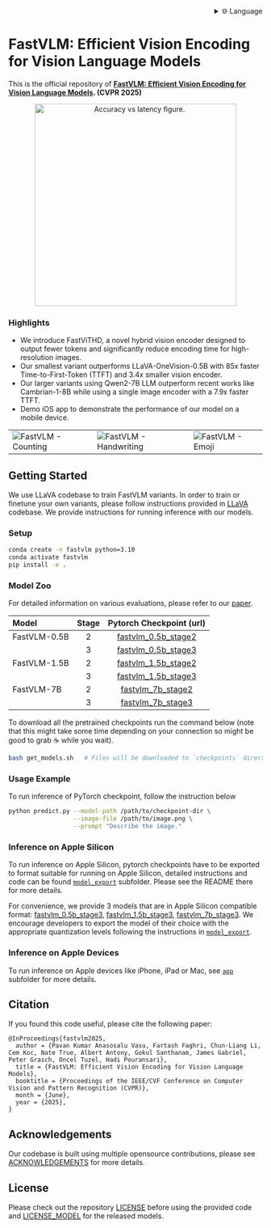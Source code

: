 
<div align="right">
  <details>
    <summary >🌐 Language</summary>
    <div>
      <div align="center">
        <a href="https://openaitx.github.io/view.html?user=apple&project=ml-fastvlm&lang=en">English</a>
        | <a href="https://openaitx.github.io/view.html?user=apple&project=ml-fastvlm&lang=zh-CN">简体中文</a>
        | <a href="https://openaitx.github.io/view.html?user=apple&project=ml-fastvlm&lang=zh-TW">繁體中文</a>
        | <a href="https://openaitx.github.io/view.html?user=apple&project=ml-fastvlm&lang=ja">日本語</a>
        | <a href="https://openaitx.github.io/view.html?user=apple&project=ml-fastvlm&lang=ko">한국어</a>
        | <a href="https://openaitx.github.io/view.html?user=apple&project=ml-fastvlm&lang=hi">हिन्दी</a>
        | <a href="https://openaitx.github.io/view.html?user=apple&project=ml-fastvlm&lang=th">ไทย</a>
        | <a href="https://openaitx.github.io/view.html?user=apple&project=ml-fastvlm&lang=fr">Français</a>
        | <a href="https://openaitx.github.io/view.html?user=apple&project=ml-fastvlm&lang=de">Deutsch</a>
        | <a href="https://openaitx.github.io/view.html?user=apple&project=ml-fastvlm&lang=es">Español</a>
        | <a href="https://openaitx.github.io/view.html?user=apple&project=ml-fastvlm&lang=it">Italiano</a>
        | <a href="https://openaitx.github.io/view.html?user=apple&project=ml-fastvlm&lang=ru">Русский</a>
        | <a href="https://openaitx.github.io/view.html?user=apple&project=ml-fastvlm&lang=pt">Português</a>
        | <a href="https://openaitx.github.io/view.html?user=apple&project=ml-fastvlm&lang=nl">Nederlands</a>
        | <a href="https://openaitx.github.io/view.html?user=apple&project=ml-fastvlm&lang=pl">Polski</a>
        | <a href="https://openaitx.github.io/view.html?user=apple&project=ml-fastvlm&lang=ar">العربية</a>
        | <a href="https://openaitx.github.io/view.html?user=apple&project=ml-fastvlm&lang=fa">فارسی</a>
        | <a href="https://openaitx.github.io/view.html?user=apple&project=ml-fastvlm&lang=tr">Türkçe</a>
        | <a href="https://openaitx.github.io/view.html?user=apple&project=ml-fastvlm&lang=vi">Tiếng Việt</a>
        | <a href="https://openaitx.github.io/view.html?user=apple&project=ml-fastvlm&lang=id">Bahasa Indonesia</a>
      </div>
    </div>
  </details>
</div>

# FastVLM: Efficient Vision Encoding for Vision Language Models

This is the official repository of
**[FastVLM: Efficient Vision Encoding for Vision Language Models](https://www.arxiv.org/abs/2412.13303). (CVPR 2025)**

[//]: # (![FastViTHD Performance]&#40;docs/acc_vs_latency_qwen-2.png&#41;)
<p align="center">
<img src="docs/acc_vs_latency_qwen-2.png" alt="Accuracy vs latency figure." width="400"/>
</p>

### Highlights
* We introduce FastViTHD, a novel hybrid vision encoder designed to output fewer tokens and significantly reduce encoding time for high-resolution images.  
* Our smallest variant outperforms LLaVA-OneVision-0.5B with 85x faster Time-to-First-Token (TTFT) and 3.4x smaller vision encoder.
* Our larger variants using Qwen2-7B LLM outperform recent works like Cambrian-1-8B while using a single image encoder with a 7.9x faster TTFT.
* Demo iOS app to demonstrate the performance of our model on a mobile device.

<table>
<tr>
    <td><img src="docs/fastvlm-counting.gif" alt="FastVLM - Counting"></td>
    <td><img src="docs/fastvlm-handwriting.gif" alt="FastVLM - Handwriting"></td>
    <td><img src="docs/fastvlm-emoji.gif" alt="FastVLM - Emoji"></td>
</tr>
</table>

## Getting Started
We use LLaVA codebase to train FastVLM variants. In order to train or finetune your own variants, 
please follow instructions provided in [LLaVA](https://github.com/haotian-liu/LLaVA) codebase. 
We provide instructions for running inference with our models.   

### Setup
```bash
conda create -n fastvlm python=3.10
conda activate fastvlm
pip install -e .
```

### Model Zoo
For detailed information on various evaluations, please refer to our [paper](https://www.arxiv.org/abs/2412.13303).

| Model        | Stage |                                            Pytorch Checkpoint (url)                                             |
|:-------------|:-----:|:---------------------------------------------------------------------------------------------------------------:|
| FastVLM-0.5B |   2   | [fastvlm_0.5b_stage2](https://ml-site.cdn-apple.com/datasets/fastvlm/llava-fastvithd_0.5b_stage2.zip) |
|              |   3   | [fastvlm_0.5b_stage3](https://ml-site.cdn-apple.com/datasets/fastvlm/llava-fastvithd_0.5b_stage3.zip) |
| FastVLM-1.5B |   2   | [fastvlm_1.5b_stage2](https://ml-site.cdn-apple.com/datasets/fastvlm/llava-fastvithd_1.5b_stage2.zip) |
|              |   3   | [fastvlm_1.5b_stage3](https://ml-site.cdn-apple.com/datasets/fastvlm/llava-fastvithd_1.5b_stage3.zip)  |
| FastVLM-7B   |   2   | [fastvlm_7b_stage2](https://ml-site.cdn-apple.com/datasets/fastvlm/llava-fastvithd_7b_stage2.zip)  |
|              |   3   | [fastvlm_7b_stage3](https://ml-site.cdn-apple.com/datasets/fastvlm/llava-fastvithd_7b_stage3.zip)  |

To download all the pretrained checkpoints run the command below (note that this might take some time depending on your connection so might be good to grab ☕️ while you wait).

```bash
bash get_models.sh   # Files will be downloaded to `checkpoints` directory.
```

### Usage Example
To run inference of PyTorch checkpoint, follow the instruction below
```bash
python predict.py --model-path /path/to/checkpoint-dir \
                  --image-file /path/to/image.png \
                  --prompt "Describe the image."
```

### Inference on Apple Silicon
To run inference on Apple Silicon, pytorch checkpoints have to be exported to format 
suitable for running on Apple Silicon, detailed instructions and code can be found [`model_export`](model_export/) subfolder.
Please see the README there for more details.

For convenience, we provide 3 models that are in Apple Silicon compatible format: [fastvlm_0.5b_stage3](https://ml-site.cdn-apple.com/datasets/fastvlm/llava-fastvithd_0.5b_stage3_llm.fp16.zip), 
[fastvlm_1.5b_stage3](https://ml-site.cdn-apple.com/datasets/fastvlm/llava-fastvithd_1.5b_stage3_llm.int8.zip), 
[fastvlm_7b_stage3](https://ml-site.cdn-apple.com/datasets/fastvlm/llava-fastvithd_7b_stage3_llm.int4.zip). 
We encourage developers to export the model of their choice with the appropriate quantization levels following 
the instructions in [`model_export`](model_export/).

### Inference on Apple Devices
To run inference on Apple devices like iPhone, iPad or Mac, see [`app`](app/) subfolder for more details.

## Citation
If you found this code useful, please cite the following paper:
```
@InProceedings{fastvlm2025,
  author = {Pavan Kumar Anasosalu Vasu, Fartash Faghri, Chun-Liang Li, Cem Koc, Nate True, Albert Antony, Gokul Santhanam, James Gabriel, Peter Grasch, Oncel Tuzel, Hadi Pouransari},
  title = {FastVLM: Efficient Vision Encoding for Vision Language Models},
  booktitle = {Proceedings of the IEEE/CVF Conference on Computer Vision and Pattern Recognition (CVPR)},
  month = {June},
  year = {2025},
}
```

## Acknowledgements
Our codebase is built using multiple opensource contributions, please see [ACKNOWLEDGEMENTS](ACKNOWLEDGEMENTS) for more details. 

## License
Please check out the repository [LICENSE](LICENSE) before using the provided code and
[LICENSE_MODEL](LICENSE_MODEL) for the released models.
